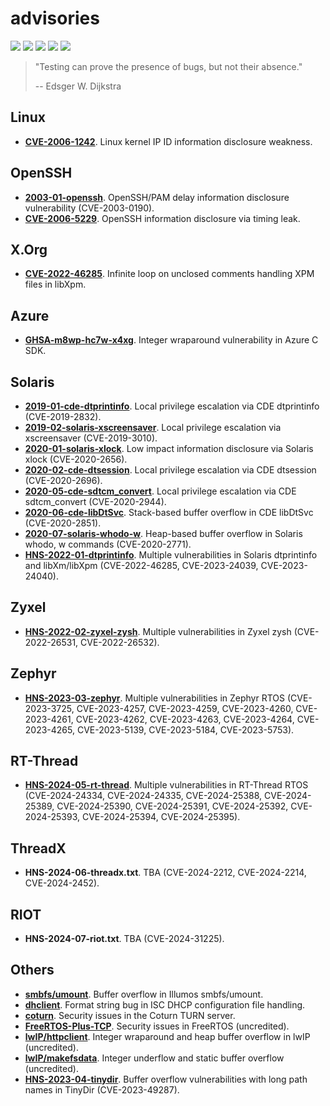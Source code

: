 # advisories
[![](https://img.shields.io/github/stars/0xdea/advisories.svg?style=flat&color=yellow)](https://github.com/0xdea/advisories)
[![](https://img.shields.io/github/forks/0xdea/advisories.svg?style=flat&color=green)](https://github.com/0xdea/advisories)
[![](https://img.shields.io/github/watchers/0xdea/advisories.svg?style=flat&color=red)](https://github.com/0xdea/advisories)
[![](https://img.shields.io/badge/twitter-%400xdea-blue.svg)](https://twitter.com/0xdea)
[![](https://img.shields.io/badge/mastodon-%40raptor-purple.svg)](https://infosec.exchange/@raptor)

> "Testing can prove the presence of bugs, but not their absence." 
>
> -- Edsger W. Dijkstra

## Linux
* [**CVE-2006-1242**](https://www.securityfocus.com/archive/1/427622/100/0/threaded). Linux kernel IP ID information disclosure weakness.

## OpenSSH
* [**2003-01-openssh**](https://github.com/0xdea/advisories/blob/master/2003-01-openssh.txt). OpenSSH/PAM delay information disclosure vulnerability (CVE-2003-0190).
* [**CVE-2006-5229**](https://www.securityfocus.com/archive/1/448025/100/0/threaded). OpenSSH information disclosure via timing leak.

## X.Org
* [**CVE-2022-46285**](https://lists.x.org/archives/xorg-announce/2023-January/003312.html). Infinite loop on unclosed comments handling XPM files in libXpm.

## Azure
* [**GHSA-m8wp-hc7w-x4xg**](https://github.com/Azure/azure-c-shared-utility/security/advisories/GHSA-m8wp-hc7w-x4xg). Integer wraparound vulnerability in Azure C SDK.

## Solaris
* [**2019-01-cde-dtprintinfo**](https://github.com/0xdea/advisories/blob/master/2019-01-cde-dtprintinfo.txt). Local privilege escalation via CDE dtprintinfo (CVE-2019-2832).
* [**2019-02-solaris-xscreensaver**](https://github.com/0xdea/advisories/blob/master/2019-02-solaris-xscreensaver.txt). Local privilege escalation via xscreensaver (CVE-2019-3010).
* [**2020-01-solaris-xlock**](https://github.com/0xdea/advisories/blob/master/2020-01-solaris-xlock.txt). Low impact information disclosure via Solaris xlock (CVE-2020-2656).
* [**2020-02-cde-dtsession**](https://github.com/0xdea/advisories/blob/master/2020-02-cde-dtsession.txt). Local privilege escalation via CDE dtsession (CVE-2020-2696).
* [**2020-05-cde-sdtcm_convert**](https://github.com/0xdea/advisories/blob/master/2020-05-cde-sdtcm_convert.txt). Local privilege escalation via CDE sdtcm_convert (CVE-2020-2944).
* [**2020-06-cde-libDtSvc**](https://github.com/0xdea/advisories/blob/master/2020-06-cde-libDtSvc.txt). Stack-based buffer overflow in CDE libDtSvc (CVE-2020-2851).
* [**2020-07-solaris-whodo-w**](https://github.com/0xdea/advisories/blob/master/2020-07-solaris-whodo-w.txt). Heap-based buffer overflow in Solaris whodo, w commands (CVE-2020-2771).
* [**HNS-2022-01-dtprintinfo**](https://github.com/0xdea/advisories/blob/master/HNS-2022-01-dtprintinfo.txt). Multiple vulnerabilities in Solaris dtprintinfo and libXm/libXpm (CVE-2022-46285, CVE-2023-24039, CVE-2023-24040).

## Zyxel
* [**HNS-2022-02-zyxel-zysh**](https://github.com/0xdea/advisories/blob/master/HNS-2022-02-zyxel-zysh.txt). Multiple vulnerabilities in Zyxel zysh (CVE-2022-26531, CVE-2022-26532).

## Zephyr
* [**HNS-2023-03-zephyr**](https://github.com/0xdea/advisories/blob/master/HNS-2023-03-zephyr.txt). Multiple vulnerabilities in Zephyr RTOS (CVE-2023-3725, CVE-2023-4257, CVE-2023-4259, CVE-2023-4260, CVE-2023-4261, CVE-2023-4262, CVE-2023-4263, CVE-2023-4264, CVE-2023-4265, CVE-2023-5139, CVE-2023-5184, CVE-2023-5753).

## RT-Thread
* [**HNS-2024-05-rt-thread**](https://github.com/0xdea/advisories/blob/master/HNS-2024-05-rt-thread.txt). Multiple vulnerabilities in RT-Thread RTOS (CVE-2024-24334, CVE-2024-24335, CVE-2024-25388, CVE-2024-25389, CVE-2024-25390, CVE-2024-25391, CVE-2024-25392, CVE-2024-25393, CVE-2024-25394, CVE-2024-25395).

## ThreadX
* **HNS-2024-06-threadx.txt**. TBA (CVE-2024-2212, CVE-2024-2214, CVE-2024-2452).

## RIOT
* **HNS-2024-07-riot.txt**. TBA (CVE-2024-31225).

## Others
* [**smbfs/umount**](https://www.illumos.org/issues/11618). Buffer overflow in Illumos smbfs/umount.
* [**dhclient**](https://gitlab.isc.org/isc-projects/dhcp/-/issues/280). Format string bug in ISC DHCP configuration file handling.
* [**coturn**](https://github.com/coturn/coturn/pulls?q=is%3Apr+0xdea). Security issues in the Coturn TURN server.
* [**FreeRTOS-Plus-TCP**](https://github.com/FreeRTOS/FreeRTOS-Plus-TCP/pull/1017). Security issues in FreeRTOS (uncredited).
* [**lwIP/httpclient**](https://git.savannah.nongnu.org/cgit/lwip.git/commit/?id=ee1523630a81fffa6b7d93dd0c7a6191de5856cd). Integer wraparound and heap buffer overflow in lwIP (uncredited).
* [**lwIP/makefsdata**](https://git.savannah.nongnu.org/cgit/lwip.git/commit/?id=b413b040936f48d4cd9ed632ac579542c710efae). Integer underflow and static buffer overflow (uncredited).
* [**HNS-2023-04-tinydir**](https://github.com/0xdea/advisories/blob/master/HNS-2023-04-tinydir.txt). Buffer overflow vulnerabilities with long path names in TinyDir (CVE-2023-49287).
